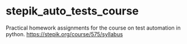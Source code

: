 # stepik_auto_tests_course
Practical homework assignments for the course on test automation in python.
https://stepik.org/course/575/syllabus